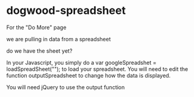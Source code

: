 dogwood-spreadsheet
===================

For the "Do More" page

we are pulling in data from a spreadsheet

do we have the sheet yet?

In your Javascript, you simply do a var googleSpreadshet = loadSpreadSheet("<key>"); to load your spreadsheet. You will need to edit the function outputSpreadsheet to change how the data is displayed.

You will need jQuery to use the output function
